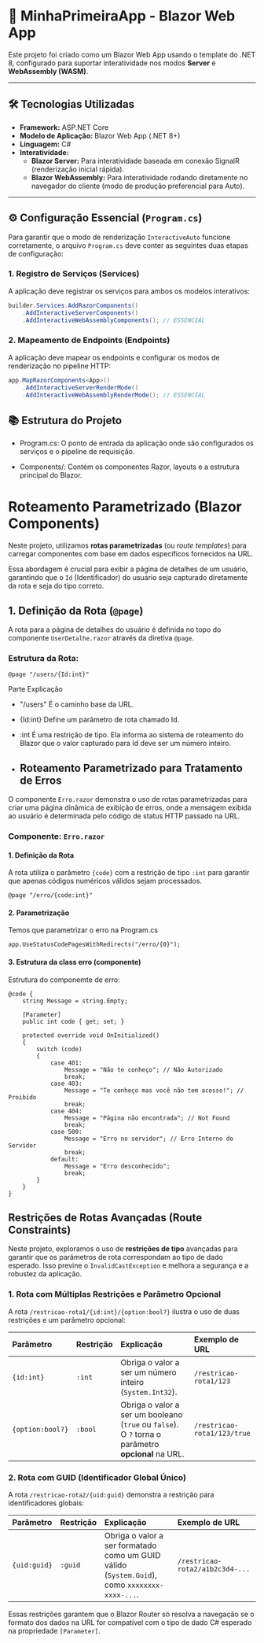 # 🚀 MinhaPrimeiraApp - Blazor Web App

Este projeto foi criado como um Blazor Web App usando o template do .NET 8, configurado para suportar interatividade nos modos **Server** e **WebAssembly (WASM)**.

---

## 🛠️ Tecnologias Utilizadas

* **Framework:** ASP.NET Core
* **Modelo de Aplicação:** Blazor Web App (.NET 8+)
* **Linguagem:** C#
* **Interatividade:**
    * **Blazor Server:** Para interatividade baseada em conexão SignalR (renderização inicial rápida).
    * **Blazor WebAssembly:** Para interatividade rodando diretamente no navegador do cliente (modo de produção preferencial para Auto).

---

## ⚙️ Configuração Essencial (`Program.cs`)

Para garantir que o modo de renderização `InteractiveAuto` funcione corretamente, o arquivo `Program.cs` deve conter as seguintes duas etapas de configuração:

### 1. Registro de Serviços (Services)

A aplicação deve registrar os serviços para ambos os modelos interativos:

```csharp
builder.Services.AddRazorComponents()
    .AddInteractiveServerComponents()
    .AddInteractiveWebAssemblyComponents(); // ESSENCIAL
```

### 2. Mapeamento de Endpoints (Endpoints)

A aplicação deve mapear os endpoints e configurar os modos de renderização no pipeline HTTP:

```csharp
app.MapRazorComponents<App>()
    .AddInteractiveServerRenderMode()
    .AddInteractiveWebAssemblyRenderMode(); // ESSENCIAL
```

##  📚 Estrutura do Projeto
* Program.cs: O ponto de entrada da aplicação onde são configurados os serviços e o pipeline de requisição.

* Components/: Contém os componentes Razor, layouts e a estrutura principal do Blazor.

 # Roteamento Parametrizado (Blazor Components)

Neste projeto, utilizamos **rotas parametrizadas** (ou *route templates*) para carregar componentes com base em dados específicos fornecidos na URL.

Essa abordagem é crucial para exibir a página de detalhes de um usuário, garantindo que o `Id` (Identificador) do usuário seja capturado diretamente da rota e seja do tipo correto.

## 1. Definição da Rota (`@page`)

A rota para a página de detalhes do usuário é definida no topo do componente `UserDetalhe.razor` através da diretiva `@page`.

### Estrutura da Rota:

```razor
@page "/users/{Id:int}"
```
Parte	Explicação
- "/users"	É o caminho base da URL.
- {Id:int}	Define um parâmetro de rota chamado Id.
- :int	É uma restrição de tipo. Ela informa ao sistema de roteamento do Blazor que o valor capturado para Id deve ser um número inteiro.

- ## Roteamento Parametrizado para Tratamento de Erros

O componente `Erro.razor` demonstra o uso de rotas parametrizadas para criar uma página dinâmica de exibição de erros, onde a mensagem exibida ao usuário é determinada pelo código de status HTTP passado na URL.

### Componente: `Erro.razor`

#### 1. Definição da Rota

A rota utiliza o parâmetro `{code}` com a restrição de tipo `:int` para garantir que apenas códigos numéricos válidos sejam processados.

```razor
@page "/erro/{code:int}"
```
#### 2. Parametrização
Temos que parametrizar o erro na Program.cs
```razor
app.UseStatusCodePagesWithRedirects("/erro/{0}");
```
#### 3. Estrutura da class erro (componente)
Estrutura do componemte de erro:

```
@code {
    string Message = string.Empty;

    [Parameter]
    public int code { get; set; }

    protected override void OnInitialized()
    {
        switch (code)
        {
            case 401:
                Message = "Não te conheço"; // Não Autorizado
                break;
            case 403:
                Message = "Te conheço mas você não tem acesso!"; // Proibido
                break;
            case 404:
                Message = "Página não encontrada"; // Not Found
                break;
            case 500:
                Message = "Erro no servidor"; // Erro Interno do Servidor
                break;
            default:
                Message = "Erro desconhecido";
                break;
        }
    }
}
```

## Restrições de Rotas Avançadas (Route Constraints)

Neste projeto, exploramos o uso de **restrições de tipo** avançadas para garantir que os parâmetros de rota correspondam ao tipo de dado esperado. Isso previne o `InvalidCastException` e melhora a segurança e a robustez da aplicação.

### 1. Rota com Múltiplas Restrições e Parâmetro Opcional

A rota `/restricao-rota1/{id:int}/{option:bool?}` ilustra o uso de duas restrições e um parâmetro opcional:

| Parâmetro | Restrição | Explicação | Exemplo de URL |
| :--- | :--- | :--- | :--- |
| `{id:int}` | `:int` | Obriga o valor a ser um número inteiro (`System.Int32`). | `/restricao-rota1/123` |
| `{option:bool?}` | `:bool` | Obriga o valor a ser um booleano (`true` ou `false`). O `?` torna o parâmetro **opcional** na URL. | `/restricao-rota1/123/true` |

### 2. Rota com GUID (Identificador Global Único)

A rota `/restricao-rota2/{uid:guid}` demonstra a restrição para identificadores globais:

| Parâmetro | Restrição | Explicação | Exemplo de URL |
| :--- | :--- | :--- | :--- |
| `{uid:guid}` | `:guid` | Obriga o valor a ser formatado como um GUID válido (`System.Guid`), como `xxxxxxxx-xxxx-...`. | `/restricao-rota2/a1b2c3d4-...` |

Essas restrições garantem que o Blazor Router só resolva a navegação se o formato dos dados na URL for compatível com o tipo de dado C# esperado na propriedade `[Parameter]`.
